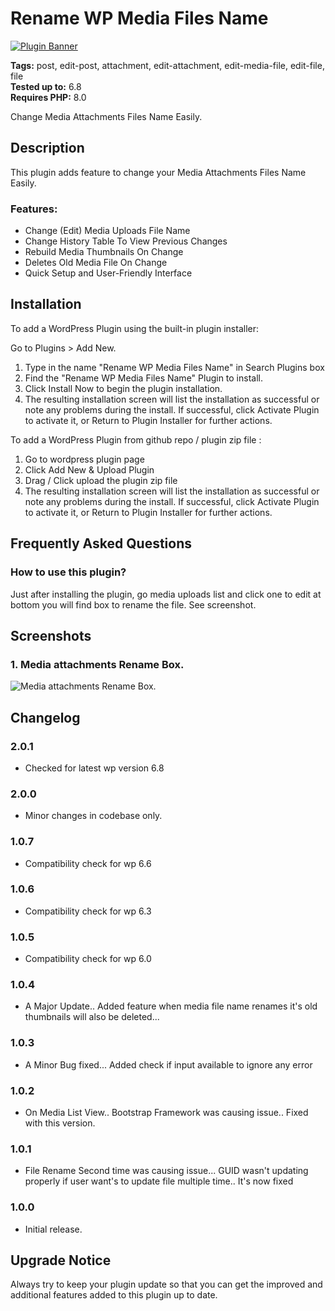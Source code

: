 # Rename WP Media Files Name

[![Plugin Banner](https://ps.w.org/wp-media-files-name-rename/assets/banner-772x250.png)](https://wordpress.org/plugins/wp-media-files-name-rename/)

**Tags:** post, edit-post, attachment, edit-attachment, edit-media-file, edit-file, file \
**Tested up to:** 6.8 \
**Requires PHP:** 8.0

Change Media Attachments Files Name Easily.

## Description

This plugin adds feature to change your Media Attachments Files Name Easily.

### Features:

- Change (Edit) Media Uploads File Name
- Change History Table To View Previous Changes
- Rebuild Media Thumbnails On Change
- Deletes Old Media File On Change
- Quick Setup and User-Friendly Interface

## Installation

To add a WordPress Plugin using the built-in plugin installer:

Go to Plugins > Add New.

1. Type in the name "Rename WP Media Files Name" in Search Plugins box
2. Find the "Rename WP Media Files Name" Plugin to install.
3. Click Install Now to begin the plugin installation.
4. The resulting installation screen will list the installation as successful or note any problems during the install.
If successful, click Activate Plugin to activate it, or Return to Plugin Installer for further actions.

To add a WordPress Plugin from github repo / plugin zip file :
1. Go to wordpress plugin page
2. Click Add New & Upload Plugin
3. Drag / Click upload the plugin zip file
4. The resulting installation screen will list the installation as successful or note any problems during the install.
If successful, click Activate Plugin to activate it, or Return to Plugin Installer for further actions.

## Frequently Asked Questions

### How to use this plugin?

Just after installing the plugin, go media uploads list and click one to edit at bottom you will find box to rename the file. See screenshot.

## Screenshots

### 1. Media attachments Rename Box.

![Media attachments Rename Box.](https://ps.w.org/wp-media-files-name-rename/assets/screenshot-1.png)

## Changelog

### 2.0.1
- Checked for latest wp version 6.8

### 2.0.0
- Minor changes in codebase only.

### 1.0.7
- Compatibility check for wp 6.6

### 1.0.6
- Compatibility check for wp 6.3

### 1.0.5
- Compatibility check for wp 6.0

### 1.0.4
- A Major Update.. Added feature when media file name renames it's old thumbnails will also be deleted...

### 1.0.3
- A Minor Bug fixed... Added check if input available to ignore any error

### 1.0.2
- On Media List View.. Bootstrap Framework was causing issue.. Fixed with this version.

### 1.0.1
- File Rename Second time was causing issue... GUID wasn't updating properly if user want's to update file multiple time.. It's now fixed

### 1.0.0
- Initial release.

## Upgrade Notice

Always try to keep your plugin update so that you can get the improved and additional features added to this plugin up to date.